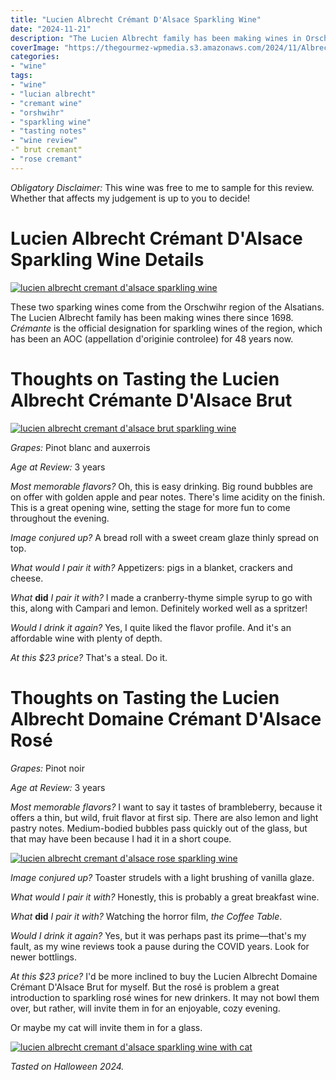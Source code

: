 ```yaml
---
title: "Lucien Albrecht Crémant D'Alsace Sparkling Wine"
date: "2024-11-21"
description: "The Lucien Albrecht family has been making wines in Orschwihr since 1698. Their brut crémant is nicely balanced and would complement your appetizers well."
coverImage: "https://thegourmez-wpmedia.s3.amazonaws.com/2024/11/Albrecht-2024-sized+(7).jpg"
categories:
- "wine"
tags:
- "wine"
- "lucian albrecht"
- "cremant wine"
- "orshwihr"
- "sparkling wine"
- "tasting notes"
- "wine review"
-" brut cremant"
- "rose cremant"
---
```

*Obligatory Disclaimer:* This wine was free to me to sample for this review. Whether that affects my judgement is up to you to decide!

# Lucien Albrecht Crémant D'Alsace Sparkling Wine Details

[![lucien albrecht cremant d'alsace sparkling wine](https://thegourmez-wpmedia.s3.amazonaws.com/2024/11/Albrecht-2024-sized+(8).jpg)](https://thegourmez-wpmedia.s3.amazonaws.com/2024/11/Albrecht-2024-sized+(8).jpg)

These two sparking wines come from the Orschwihr region of the Alsatians. The Lucien Albrecht family has been making wines there since 1698. *Crémante* is the official designation for sparkling wines of the region, which has been an AOC (appellation d'originie controlee) for 48 years now.

# Thoughts on Tasting the Lucien Albrecht Crémante D'Alsace Brut

[![lucien albrecht cremant d'alsace brut sparkling wine](https://thegourmez-wpmedia.s3.amazonaws.com/2024/11/Albrecht-2024-sized(10).jpg)](https://thegourmez-wpmedia.s3.amazonaws.com/2024/11/Albrecht-2024-sized(10).jpg)

*Grapes:* Pinot blanc and auxerrois

*Age at Review:* 3 years

*Most memorable flavors?* Oh, this is easy drinking. Big round bubbles are on offer with golden apple and pear notes. There's lime acidity on the finish. This is a great opening wine, setting the stage for more fun to come throughout the evening.

*Image conjured up?* A bread roll with a sweet cream glaze thinly spread on top.

*What would I pair it with?* Appetizers: pigs in a blanket, crackers and cheese.

*What* **did** *I pair it with?* I made a cranberry-thyme simple syrup to go with this, along with Campari and lemon. Definitely worked well as a spritzer!

*Would I drink it again?* Yes, I quite liked the flavor profile. And it's an affordable wine with plenty of depth.

*At this \$23 price?* That's a steal. Do it.

# Thoughts on Tasting the Lucien Albrecht Domaine Crémant D'Alsace Rosé

*Grapes:* Pinot noir

*Age at Review:* 3 years

*Most memorable flavors?* I want to say it tastes of brambleberry, because it offers a thin, but wild, fruit flavor at first sip. There are also lemon and light pastry notes. Medium-bodied bubbles pass quickly out of the glass, but that may have been because I had it in a short coupe.

[![lucien albrecht cremant d'alsace rose sparkling wine](https://thegourmez-wpmedia.s3.amazonaws.com/2024/11/Albrecht-2024-sized+(3).jpg)](https://thegourmez-wpmedia.s3.amazonaws.com/2024/11/Albrecht-2024-sized+(3).jpg)

*Image conjured up?* Toaster strudels with a light brushing of vanilla glaze.

*What would I pair it with?* Honestly, this is probably a great breakfast wine.

*What* **did** *I pair it with?* Watching the horror film, *the Coffee Table*.

*Would I drink it again?* Yes, but it was perhaps past its prime—that's my fault, as my wine reviews took a pause during the COVID years. Look for newer bottlings.

*At this \$23 price?* I'd be more inclined to buy the Lucien Albrecht Domaine Crémant D'Alsace Brut for myself. But the rosé is problem a great introduction to sparkling rosé wines for new drinkers. It may not bowl them over, but rather, will invite them in for an enjoyable, cozy evening.

Or maybe my cat will invite them in for a glass.

[![lucien albrecht cremant d'alsace sparkling wine with cat](https://thegourmez-wpmedia.s3.amazonaws.com/2024/11/Albrecht-2024-sized+(7).jpg)](https://thegourmez-wpmedia.s3.amazonaws.com/2024/11/Albrecht-2024-sized+(7).jpg)

*Tasted on Halloween 2024.*
